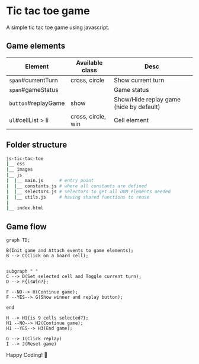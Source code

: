 # Tic tac toe game 

A simple tic tac toe game using javascript.

## Game elements

| Element             | Available class    | Desc                                    |
| ------------------- | ------------------ | --------------------------------------- |
| `span`#currentTurn  | cross, circle      | Show current turn                       |
| `span`#gameStatus   |                    | Game status                             |
| `button`#replayGame | show               | Show/Hide replay game (hide by default) |
| `ul`#cellList > li  | cross, circle, win | Cell element                            |

## Folder structure

```sh
js-tic-tac-toe
|__ css
|__ images
|__ js
|  |__ main.js      # entry point
|  |__ constants.js # where all constants are defined
|  |__ selectors.js # selectors to get all DOM elements needed
|  |__ utils.js     # having shared functions to reuse
|
|__ index.html
```

<div style="page-break-after: always;"></div>

## Game flow

```mermaid
graph TD;

B(Init game and Attach events to game elements);
B --> C(Click on a board cell);


subgraph " "
C --> D(Set selected cell and Toggle current turn);
D --> F{isWin?};

F --NO--> H(Continue game);
F --YES--> G(Show winner and replay button);

end

H --> H1{is 9 cells selected?};
H1 --NO--> H2(Continue game);
H1 --YES--> H3(End game);

G --> I(Click replay)
I --> J(Reset game)
```

Happy Coding! 💪
